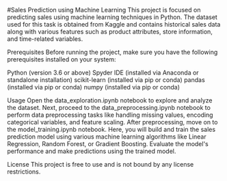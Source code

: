 #Sales Prediction using Machine Learning
This project is focused on predicting sales using machine learning techniques in Python. The dataset used for this task is obtained from Kaggle and contains historical sales data along with various features such as product attributes, store information, and time-related variables.

Prerequisites
Before running the project, make sure you have the following prerequisites installed on your system:

Python (version 3.6 or above)
Spyder IDE (installed via Anaconda or standalone installation)
scikit-learn (installed via pip or conda)
pandas (installed via pip or conda)
numpy (installed via pip or conda)

Usage
Open the data_exploration.ipynb notebook to explore and analyze the dataset.
Next, proceed to the data_preprocessing.ipynb notebook to perform data preprocessing tasks like handling missing values, encoding categorical variables, and feature scaling.
After preprocessing, move on to the model_training.ipynb notebook. Here, you will build and train the sales prediction model using various machine learning algorithms like Linear Regression, Random Forest, or Gradient Boosting.
Evaluate the model's performance and make predictions using the trained model.

License
This project is free to use and is not bound by any license restrictions. 
